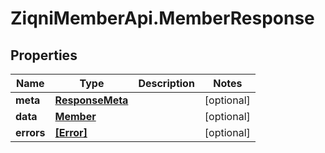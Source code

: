 # ZiqniMemberApi.MemberResponse

## Properties

Name | Type | Description | Notes
------------ | ------------- | ------------- | -------------
**meta** | [**ResponseMeta**](ResponseMeta.md) |  | [optional] 
**data** | [**Member**](Member.md) |  | [optional] 
**errors** | [**[Error]**](Error.md) |  | [optional] 


